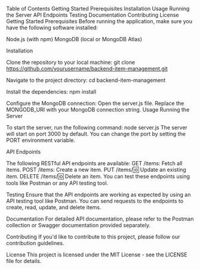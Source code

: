 Table of Contents
Getting Started
Prerequisites
Installation
Usage
Running the Server
API Endpoints
Testing
Documentation
Contributing
License
Getting Started
Prerequisites
Before running the application, make sure you have the following software installed:

Node.js (with npm)
MongoDB (local or MongoDB Atlas)


Installation

Clone the repository to your local machine:
git clone https://github.com/yourusername/backend-item-management.git

Navigate to the project directory:
cd backend-item-management

Install the dependencies:
npm install

Configure the MongoDB connection:
Open the server.js file.
Replace the MONGODB_URI with your MongoDB connection string.
Usage
Running the Server

To start the server, run the following command:
node server.js
The server will start on port 3000 by default. You can change the port by setting the PORT environment variable.

API Endpoints

The following RESTful API endpoints are available:
GET /items: Fetch all items.
POST /items: Create a new item.
PUT /items/:id: Update an existing item.
DELETE /items/:id: Delete an item.
You can test these endpoints using tools like Postman or any API testing tool.

Testing
Ensure that the API endpoints are working as expected by using an API testing tool like Postman. You can send requests to the endpoints to create, read, update, and delete items.

Documentation
For detailed API documentation, please refer to the Postman collection or Swagger documentation provided separately.

Contributing
If you'd like to contribute to this project, please follow our contribution guidelines.

License
This project is licensed under the MIT License - see the LICENSE file for details.
